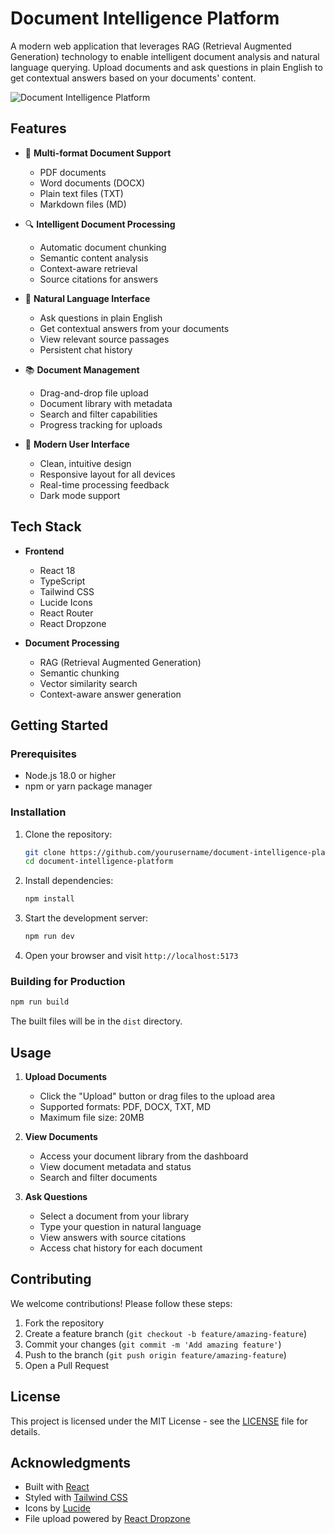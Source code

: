 # Document Intelligence Platform

A modern web application that leverages RAG (Retrieval Augmented Generation) technology to enable intelligent document analysis and natural language querying. Upload documents and ask questions in plain English to get contextual answers based on your documents' content.

![Document Intelligence Platform](https://images.pexels.com/photos/590016/pexels-photo-590016.jpeg?auto=compress&cs=tinysrgb&w=1260&h=750&dpr=2)

## Features

- 📄 **Multi-format Document Support**
  - PDF documents
  - Word documents (DOCX)
  - Plain text files (TXT)
  - Markdown files (MD)

- 🔍 **Intelligent Document Processing**
  - Automatic document chunking
  - Semantic content analysis
  - Context-aware retrieval
  - Source citations for answers

- 💬 **Natural Language Interface**
  - Ask questions in plain English
  - Get contextual answers from your documents
  - View relevant source passages
  - Persistent chat history

- 📚 **Document Management**
  - Drag-and-drop file upload
  - Document library with metadata
  - Search and filter capabilities
  - Progress tracking for uploads

- 🎨 **Modern User Interface**
  - Clean, intuitive design
  - Responsive layout for all devices
  - Real-time processing feedback
  - Dark mode support

## Tech Stack

- **Frontend**
  - React 18
  - TypeScript
  - Tailwind CSS
  - Lucide Icons
  - React Router
  - React Dropzone

- **Document Processing**
  - RAG (Retrieval Augmented Generation)
  - Semantic chunking
  - Vector similarity search
  - Context-aware answer generation

## Getting Started

### Prerequisites

- Node.js 18.0 or higher
- npm or yarn package manager

### Installation

1. Clone the repository:
   ```bash
   git clone https://github.com/yourusername/document-intelligence-platform.git
   cd document-intelligence-platform
   ```

2. Install dependencies:
   ```bash
   npm install
   ```

3. Start the development server:
   ```bash
   npm run dev
   ```

4. Open your browser and visit `http://localhost:5173`

### Building for Production

```bash
npm run build
```

The built files will be in the `dist` directory.

## Usage

1. **Upload Documents**
   - Click the "Upload" button or drag files to the upload area
   - Supported formats: PDF, DOCX, TXT, MD
   - Maximum file size: 20MB

2. **View Documents**
   - Access your document library from the dashboard
   - View document metadata and status
   - Search and filter documents

3. **Ask Questions**
   - Select a document from your library
   - Type your question in natural language
   - View answers with source citations
   - Access chat history for each document

## Contributing

We welcome contributions! Please follow these steps:

1. Fork the repository
2. Create a feature branch (`git checkout -b feature/amazing-feature`)
3. Commit your changes (`git commit -m 'Add amazing feature'`)
4. Push to the branch (`git push origin feature/amazing-feature`)
5. Open a Pull Request

## License

This project is licensed under the MIT License - see the [LICENSE](LICENSE) file for details.

## Acknowledgments

- Built with [React](https://reactjs.org/)
- Styled with [Tailwind CSS](https://tailwindcss.com/)
- Icons by [Lucide](https://lucide.dev/)
- File upload powered by [React Dropzone](https://react-dropzone.js.org/)
